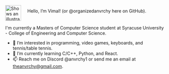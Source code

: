 <div style="display: inline-flex; align-items: center;">
  <picture>
    <source media="(prefers-color-scheme: dark)" srcset="https://user-images.githubusercontent.com/25423296/163456776-7f95b81a-f1ed-45f7-b7ab-8fa810d529fa.png">
    <source media="(prefers-color-scheme: light)" srcset="https://user-images.githubusercontent.com/25423296/163456779-a8556205-d0a5-45e2-ac17-42d089e3c3f8.png">
    <img alt="Shows an illustrated sun in light mode and a moon with stars in dark mode." src="https://user-images.githubusercontent.com/25423296/163456779-a8556205-d0a5-45e2-ac17-42d089e3c3f8.png" width="50">
  </picture>
  <p style="margin-left: 20px; margin-top: 0;">Hello, I’m Vimal! (or @organizedanvrchy here on GitHub).</p>
</div>

 I'm currently a Masters of Computer Science student at Syracuse University - College of Engineering and Computer Science.
- :space_invader: I’m interested in programming, video games, keyboards, and tennis/table tennis.
- :brain: I’m currently learning C/C++, Python, and React.
- 📫 Reach me on Discord @anvrchy1 or send me an email at theanvrchy@gmail.com.

<!---
organizedanvrchy/organizedanvrchy is a ✨ special ✨ repository because its `README.md` (this file) appears on your GitHub profile.
You can click the Preview link to take a look at your changes.
--->

